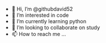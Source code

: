 - 👋 Hi, I’m @githubdavid52
- 👀 I’m interested in code
- 🌱 I’m currently learning python
- 💞️ I’m looking to collaborate on study
- 📫 How to reach me ...

<!---
githubdavid52/githubdavid52 is a ✨ special ✨ repository because its `README.md` (this file) appears on your GitHub profile.
You can click the Preview link to take a look at your changes.
--->
